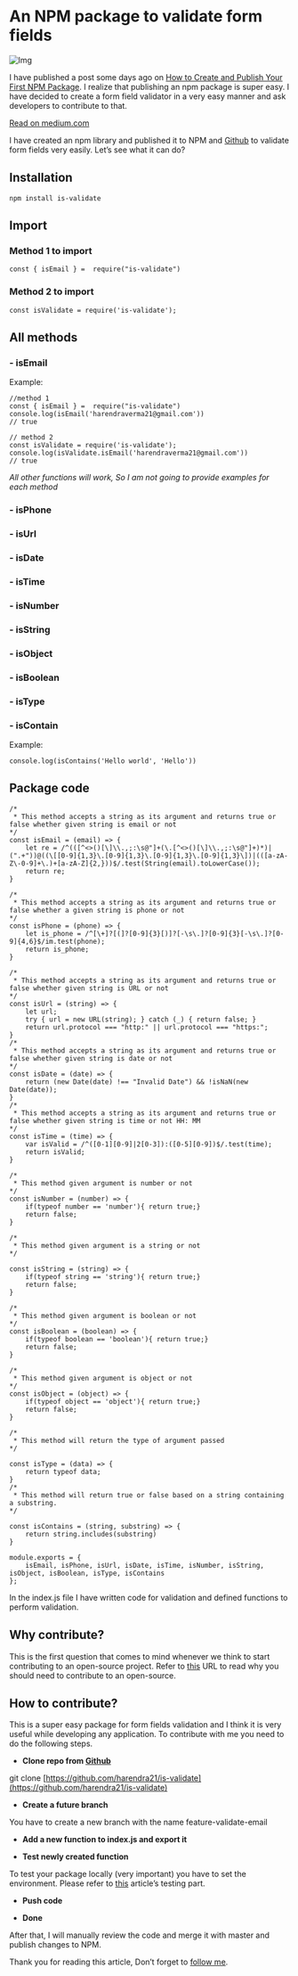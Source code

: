 # An NPM package to validate form fields

![Img](https://miro.medium.com/max/2000/0*8LbW1eBqoOf8U30I)

I have published a post some days ago on [How to Create and Publish Your First NPM Package](https://medium.com/p/2765c851de2a). I realize that publishing an npm package is super easy. I have decided to create a form field validator in a very easy manner and ask developers to contribute to that.

[Read on medium.com](https://harendra.tech/an-npm-package-to-validate-form-fields-4503420b6c18)

I have created an npm library and published it to NPM and [Github](https://github.com/harendra21/is-validate) to validate form fields very easily. Let’s see what it can do?

## Installation

    npm install is-validate

## Import

### Method 1 to import

    const { isEmail } =  require("is-validate")

### Method 2 to import

    const isValidate = require('is-validate');

## All methods

### - isEmail

Example:

    //method 1
    const { isEmail } =  require("is-validate")
    console.log(isEmail('harendraverma21@gmail.com'))
    // true

    // method 2
    const isValidate = require('is-validate');
    console.log(isValidate.isEmail('harendraverma21@gmail.com'))
    // true

*All other functions will work, So I am not going to provide examples for each method*

### - isPhone

### - isUrl

### - isDate

### - isTime

### - isNumber

### - isString

### - isObject

### - isBoolean

### - isType

### - isContain

Example:

    console.log(isContains('Hello world', 'Hello'))

## Package code

    /*
     * This method accepts a string as its argument and returns true or false whether given string is email or not
    */
    const isEmail = (email) => {
        let re = /^(([^<>()[\]\\.,;:\s@"]+(\.[^<>()[\]\\.,;:\s@"]+)*)|(".+"))@((\[[0-9]{1,3}\.[0-9]{1,3}\.[0-9]{1,3}\.[0-9]{1,3}\])|(([a-zA-Z\-0-9]+\.)+[a-zA-Z]{2,}))$/.test(String(email).toLowerCase());
        return re;
    }

    /*
     * This method accepts a string as its argument and returns true or false whether a given string is phone or not
    */
    const isPhone = (phone) => {
        let is_phone = /^[\+]?[(]?[0-9]{3}[)]?[-\s\.]?[0-9]{3}[-\s\.]?[0-9]{4,6}$/im.test(phone);
        return is_phone;
    }

    /*
     * This method accepts a string as its argument and returns true or false whether given string is URL or not
    */
    const isUrl = (string) => {
        let url;
        try { url = new URL(string); } catch (_) { return false; }
        return url.protocol === "http:" || url.protocol === "https:";
    }
    /*
     * This method accepts a string as its argument and returns true or false whether given string is date or not
    */
    const isDate = (date) => {
        return (new Date(date) !== "Invalid Date") && !isNaN(new Date(date));
    }
    /*
     * This method accepts a string as its argument and returns true or false whether given string is time or not HH: MM
    */
    const isTime = (time) => {
        var isValid = /^([0-1][0-9]|2[0-3]):([0-5][0-9])$/.test(time);
        return isValid;
    }

    /*
     * This method given argument is number or not
    */
    const isNumber = (number) => {
        if(typeof number == 'number'){ return true;}
        return false;
    }

    /*
     * This method given argument is a string or not
    */

    const isString = (string) => {
        if(typeof string == 'string'){ return true;}
        return false;
    }

    /*
     * This method given argument is boolean or not
    */
    const isBoolean = (boolean) => {
        if(typeof boolean == 'boolean'){ return true;}
        return false;
    }

    /*
     * This method given argument is object or not
    */
    const isObject = (object) => {
        if(typeof object == 'object'){ return true;}
        return false;
    }

    /*
     * This method will return the type of argument passed
    */

    const isType = (data) => {
        return typeof data;
    }
    /*
     * This method will return true or false based on a string containing a substring.
    */

    const isContains = (string, substring) => {
        return string.includes(substring)
    }

    module.exports = {
        isEmail, isPhone, isUrl, isDate, isTime, isNumber, isString, isObject, isBoolean, isType, isContains
    };

In the index.js file I have written code for validation and defined functions to perform validation.

## Why contribute?

This is the first question that comes to mind whenever we think to start contributing to an open-source project. Refer to [this](https://opensource.com/article/20/6/why-contribute-open-source) URL to read why you should need to contribute to an open-source.

## How to contribute?

This is a super easy package for form fields validation and I think it is very useful while developing any application. To contribute with me you need to do the following steps.

* **Clone repo from [Github](https://github.com/harendra21/is-validate)**

git clone [https://github.com/harendra21/is-validate](https://github.com/harendra21/is-validate)

* **Create a future branch**

You have to create a new branch with the name feature-validate-email

* **Add a new function to index.js and export it**

* **Test newly created function**

To test your package locally (very important) you have to set the environment. Please refer to [this](https://javascript.plainenglish.io/how-to-create-and-publish-your-first-npm-package-2765c851de2a#1da6) article’s testing part.

* **Push code**

* **Done**

After that, I will manually review the code and merge it with master and publish changes to NPM.

Thank you for reading this article, Don’t forget to [follow me](https://harendraverma21.medium.com/).
